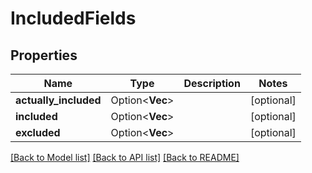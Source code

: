 # IncludedFields

## Properties

Name | Type | Description | Notes
------------ | ------------- | ------------- | -------------
**actually_included** | Option<**Vec<String>**> |  | [optional]
**included** | Option<**Vec<String>**> |  | [optional]
**excluded** | Option<**Vec<String>**> |  | [optional]

[[Back to Model list]](../README.md#documentation-for-models) [[Back to API list]](../README.md#documentation-for-api-endpoints) [[Back to README]](../README.md)


